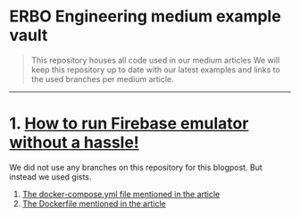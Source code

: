 # ERBO Engineering medium example vault
> This repository houses all code used in our medium articles
We will keep this repository up to date with our latest examples and links to the used branches per medium article.

---- 

# 1. [How to run Firebase emulator without a hassle!](https://medium.com/@erbo-engineering/how-to-run-firebase-emulator-without-a-hassle-a819805a034)
We did not use any branches on this repository for this blogpost.
But instead we used gists.
1. [The docker-compose.yml file mentioned in the article](https://gist.github.com/ERBO-Engineering/848071451a7858c09f87f1045321068a)
2. [The Dockerfile mentioned in the article](https://gist.github.com/ERBO-Engineering/343a30ab7a71e9a1d48ec0826e4fec8a)
